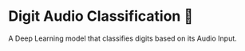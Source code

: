 # Digit Audio Classification 🔢

A Deep Learning model that classifies digits based on its Audio Input.
